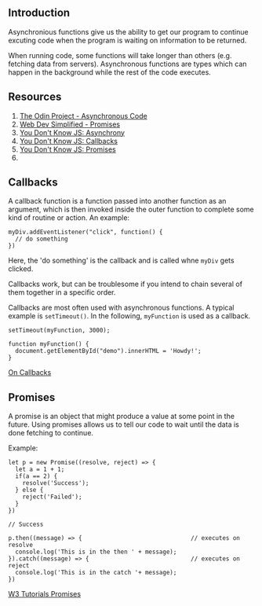 ## Introduction

Asynchronious functions give us the ability to get our program to continue excuting code when the program is waiting on information to be returned. 

When running code, some functions will take longer than others (e.g. fetching data from servers). Asynchronous functions are types which can happen in the background while the rest of the code executes.

## Resources

1. [The Odin Project - Asynchronous Code](https://www.theodinproject.com/lessons/node-path-javascript-asynchronous-code)
2. [Web Dev Simplified - Promises](https://www.youtube.com/watch?v=DHvZLI7Db8E)
3. [You Don't Know JS: Asynchrony](https://github.com/getify/You-Dont-Know-JS/blob/1st-ed/async%20%26%20performance/ch1.md)
4. [You Don't Know JS: Callbacks](https://github.com/getify/You-Dont-Know-JS/blob/1st-ed/async%20%26%20performance/ch2.md)
5. [You Don't Know JS: Promises](https://github.com/getify/You-Dont-Know-JS/blob/1st-ed/async%20%26%20performance/ch3.md)
6. 

## Callbacks

A callback function is a function passed into another function as an argument, which is then invoked inside the outer function to complete some kind of routine or action. An example: 

    myDiv.addEventListener("click", function() {
      // do something
    })

Here, the 'do something' is the callback and is called whne ```myDiv``` gets clicked.

Callbacks work, but can be troublesome if you intend to chain several of them together in a specific order. 

Callbacks are most often used with asynchronous functions. A typical example is ```setTimeout()```. In the following, ```myFunction``` is used as a callback.

    setTimeout(myFunction, 3000);

    function myFunction() {
      document.getElementById("demo").innerHTML = 'Howdy!';
    }

[On Callbacks](https://github.com/maxogden/art-of-node#callbacks)

## Promises

A promise is an object that might produce a value at some point in the future. Using promises allows us to tell our code to wait until the data is done fetching to continue. 

Example:

    let p = new Promise((resolve, reject) => {
      let a = 1 + 1;
      if(a == 2) {
        resolve('Success');
      } else {
        reject('Failed');
      }
    })

    // Success

    p.then((message) => {                               // executes on resolve
      console.log('This is in the then ' + message);
    }).catch((message) => {                             // executes on reject
      console.log('This is in the catch '+ message);
    })

[W3 Tutorials Promises](https://www.w3schools.com/js/js_promise.asp)


